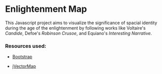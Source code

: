 # Enlightenment Map

This Javascript project aims to visualize the significance of spacial identity during the age of the enlightenment by following works like Voltaire's _Candide_, Defoe's _Robinson Crusoe_, and Equiano's _Interesting Narrative_.

### Resources used:

- [Bootstrap](http://getbootstrap.com/)

- [jVectorMap](http://jvectormap.com/)